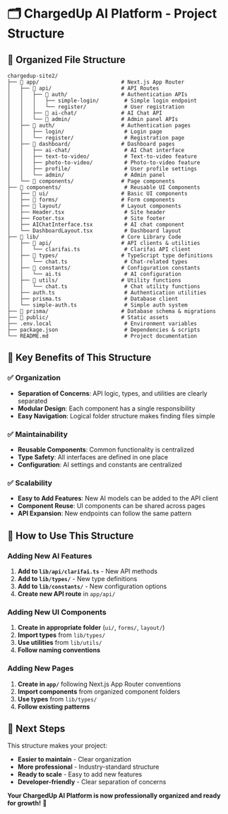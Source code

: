 # 🗂️ ChargedUp AI Platform - Project Structure

## 📁 **Organized File Structure**

```
chargedup-site2/
├── 📁 app/                          # Next.js App Router
│   ├── 📁 api/                      # API Routes
│   │   ├── 📁 auth/                 # Authentication APIs
│   │   │   ├── simple-login/        # Simple login endpoint
│   │   │   └── register/            # User registration
│   │   ├── 📁 ai-chat/              # AI Chat API
│   │   └── 📁 admin/                # Admin panel APIs
│   ├── 📁 auth/                     # Authentication pages
│   │   ├── login/                   # Login page
│   │   └── register/                # Registration page
│   ├── 📁 dashboard/                # Dashboard pages
│   │   ├── ai-chat/                 # AI Chat interface
│   │   ├── text-to-video/           # Text-to-video feature
│   │   ├── photo-to-video/          # Photo-to-video feature
│   │   ├── profile/                 # User profile settings
│   │   └── admin/                   # Admin panel
│   └── 📁 components/               # Page components
├── 📁 components/                    # Reusable UI Components
│   ├── 📁 ui/                       # Basic UI components
│   ├── 📁 forms/                    # Form components
│   ├── 📁 layout/                   # Layout components
│   ├── Header.tsx                   # Site header
│   ├── Footer.tsx                   # Site footer
│   ├── AIChatInterface.tsx          # AI chat component
│   └── DashboardLayout.tsx          # Dashboard layout
├── 📁 lib/                          # Core Library Code
│   ├── 📁 api/                      # API clients & utilities
│   │   └── clarifai.ts              # Clarifai API client
│   ├── 📁 types/                    # TypeScript type definitions
│   │   └── chat.ts                  # Chat-related types
│   ├── 📁 constants/                # Configuration constants
│   │   └── ai.ts                    # AI configuration
│   ├── 📁 utils/                    # Utility functions
│   │   └── chat.ts                  # Chat utility functions
│   ├── auth.ts                      # Authentication utilities
│   ├── prisma.ts                    # Database client
│   └── simple-auth.ts               # Simple auth system
├── 📁 prisma/                       # Database schema & migrations
├── 📁 public/                       # Static assets
├── .env.local                       # Environment variables
├── package.json                     # Dependencies & scripts
└── README.md                        # Project documentation
```

## 🎯 **Key Benefits of This Structure**

### **✅ Organization**

- **Separation of Concerns**: API logic, types, and utilities are clearly separated
- **Modular Design**: Each component has a single responsibility
- **Easy Navigation**: Logical folder structure makes finding files simple

### **✅ Maintainability**

- **Reusable Components**: Common functionality is centralized
- **Type Safety**: All interfaces are defined in one place
- **Configuration**: AI settings and constants are centralized

### **✅ Scalability**

- **Easy to Add Features**: New AI models can be added to the API client
- **Component Reuse**: UI components can be shared across pages
- **API Expansion**: New endpoints can follow the same pattern

## 🔧 **How to Use This Structure**

### **Adding New AI Features**

1. **Add to `lib/api/clarifai.ts`** - New API methods
2. **Add to `lib/types/`** - New type definitions
3. **Add to `lib/constants/`** - New configuration options
4. **Create new API route** in `app/api/`

### **Adding New UI Components**

1. **Create in appropriate folder** (`ui/`, `forms/`, `layout/`)
2. **Import types** from `lib/types/`
3. **Use utilities** from `lib/utils/`
4. **Follow naming conventions**

### **Adding New Pages**

1. **Create in `app/`** following Next.js App Router conventions
2. **Import components** from organized component folders
3. **Use types** from `lib/types/`
4. **Follow existing patterns**

## 🚀 **Next Steps**

This structure makes your project:

- **Easier to maintain** - Clear organization
- **More professional** - Industry-standard structure
- **Ready to scale** - Easy to add new features
- **Developer-friendly** - Clear separation of concerns

**Your ChargedUp AI Platform is now professionally organized and ready for growth!** 🎉
